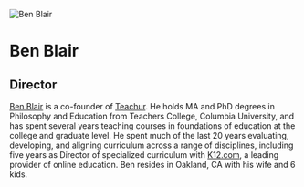 ![Ben Blair](assets/ben-blair.png)
# Ben Blair
## Director
[Ben Blair](https://www.linkedin.com/in/ben-blair-9838bb1) is a co-founder of [Teachur](https://www.teachur.co/). He holds MA and PhD degrees in Philosophy and Education from Teachers College, Columbia University, and has spent several years teaching courses in foundations of education at the college and graduate level. He spent much of the last 20 years evaluating, developing, and aligning curriculum across a range of disciplines, including five years as Director of specialized curriculum with [K12.com](http://transfigurism.org/pages/about/management/k12.com), a leading provider of online education. Ben resides in Oakland, CA with his wife and 6 kids.
